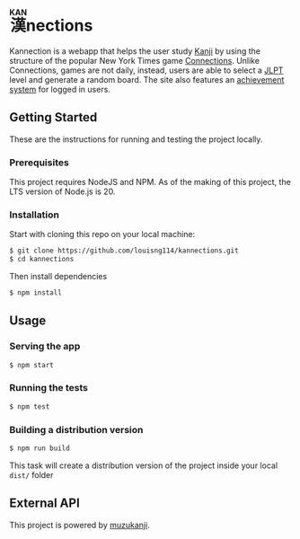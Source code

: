 # <ruby>漢<rt>KAN</rt></ruby>nections

Kannection is a webapp that helps the user study [Kanji](https://en.wikipedia.org/wiki/Kanji) by using the structure of the popular New York Times game [Connections](https://www.nytimes.com/games/connections). Unlike Connections, games are not daily, instead, users are able to select a [JLPT](https://en.wikipedia.org/wiki/Japanese-Language_Proficiency_Test) level and generate a random board. The site also features an [achievement system](https://en.wikipedia.org/wiki/Achievement_(video_games)) for logged in users.

## Getting Started

These are the instructions for running and testing the project locally.

### Prerequisites

This project requires NodeJS and NPM.
As of the making of this project, the LTS version of Node.js is 20.

### Installation

Start with cloning this repo on your local machine:

```sh
$ git clone https://github.com/louisng114/kannections.git
$ cd kannections
```

Then install dependencies

```sh
$ npm install
```

## Usage

### Serving the app

```sh
$ npm start
```

### Running the tests

```sh
$ npm test
```

### Building a distribution version

```sh
$ npm run build
```

This task will create a distribution version of the project
inside your local `dist/` folder

## External API

This project is powered by [muzukanji](https://github.com/baqterya/muzukanji).

